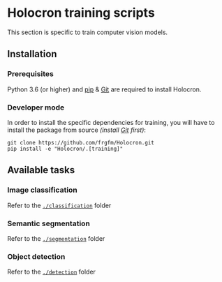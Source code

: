 # Holocron training scripts

This section is specific to train computer vision models.


## Installation

### Prerequisites

Python 3.6 (or higher) and [pip](https://pip.pypa.io/en/stable/) & [Git](https://git-scm.com/book/en/v2/Getting-Started-Installing-Git) are required to install Holocron.


### Developer mode

In order to install the specific dependencies for training, you will have to install the package from source *(install [Git](https://git-scm.com/book/en/v2/Getting-Started-Installing-Git) first)*:

```shell
git clone https://github.com/frgfm/Holocron.git
pip install -e "Holocron/.[training]"
```

## Available tasks

### Image classification

Refer to the [`./classification`](classification) folder

### Semantic segmentation

Refer to the [`./segmentation`](segmentation) folder

### Object detection

Refer to the [`./detection`](detection) folder
